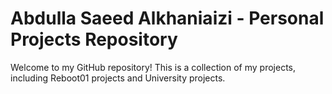 # Abdulla Saeed Alkhaniaizi - Personal Projects Repository

Welcome to my GitHub repository! This is a collection of my projects, including Reboot01 projects and University projects.


